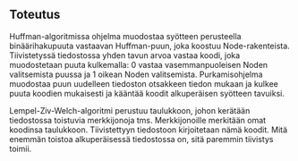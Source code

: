 ## Toteutus

Huffman-algoritmissa ohjelma muodostaa syötteen perusteella binäärihakupuuta vastaavan Huffman-puun, joka koostuu Node-rakenteista. 
Tiivistetyssä tiedostossa yhden tavun arvoa vastaa koodi, joka muodostetaan puuta kulkemalla: 0 vastaa vasemmanpuoleisen
Noden valitsemista puussa ja 1 oikean Noden valitsemista. Purkamisohjelma muodostaa puun uudelleen tiedoston otsakkeen tiedon mukaan ja
kulkee puuta koodien mukaisesti ja kääntää koodit alkuperäisen syötteen tavuiksi.

Lempel-Ziv-Welch-algoritmi perustuu taulukkoon, johon kerätään tiedostossa toistuvia merkkijonoja tms. Merkkijonoille merkitään omat
koodinsa taulukkoon. Tiivistettyyn tiedostoon kirjoitetaan nämä koodit. Mitä enemmän toistoa alkuperäisessä tiedostossa on, sitä
paremmin tiivistys toimii.

